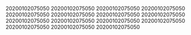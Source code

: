20200102075050
20200102075050
20200102075050
20200102075050
20200102075050
20200102075050
20200102075050
20200102075050
20200102075050
20200102075050
20200102075050
20200102075050
20200102075050
20200102075050
20200102075050
